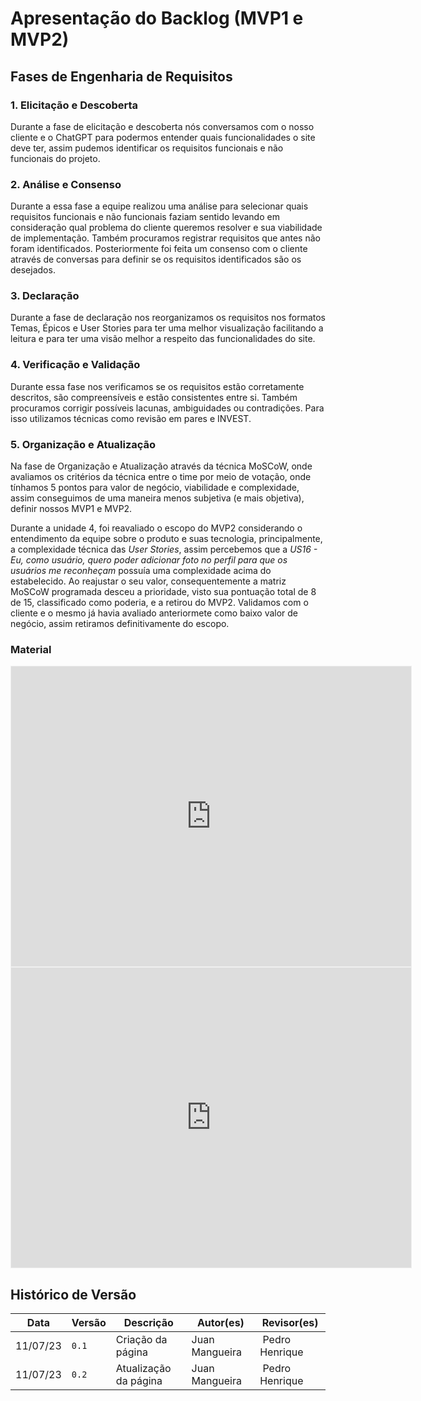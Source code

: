 # Apresentação do Backlog (MVP1 e MVP2) 

## Fases de Engenharia de Requisitos 

### 1. Elicitação e Descoberta 

Durante a fase de elicitação e descoberta nós conversamos com o nosso cliente e o ChatGPT para podermos entender quais funcionalidades o site deve ter, assim pudemos identificar os requisitos funcionais e não funcionais do projeto. 

### 2. Análise e Consenso 

Durante a essa fase a equipe realizou uma análise para selecionar quais requisitos funcionais e não funcionais faziam sentido levando em consideração qual problema do cliente queremos resolver e sua viabilidade de implementação. Também procuramos registrar requisitos que antes não foram identificados. Posteriormente foi feita um consenso com o cliente através de conversas para definir se os requisitos identificados são os desejados. 

### 3. Declaração 

Durante a fase de declaração nos reorganizamos os requisitos nos formatos Temas, Épicos e User Stories para ter uma melhor visualização facilitando a leitura e para ter uma visão melhor a respeito das funcionalidades do site. 

### 4. Verificação e Validação

Durante essa fase nos verificamos se os requisitos estão corretamente descritos, são compreensíveis e estão consistentes entre si. Também procuramos corrigir possíveis lacunas, ambiguidades ou contradições. Para isso utilizamos técnicas como revisão em pares e INVEST.

### 5. Organização e Atualização

Na fase de Organização e Atualização através da técnica MoSCoW, onde avaliamos os critérios da técnica entre o time por meio de votação, onde tínhamos 5 pontos para valor de negócio, viabilidade e complexidade, assim conseguimos de uma maneira menos subjetiva (e mais objetiva), definir nossos MVP1 e MVP2.

Durante a unidade 4, foi reavaliado o escopo do MVP2 considerando o entendimento da equipe sobre o produto e suas tecnologia, principalmente, a complexidade técnica das _User Stories_, assim percebemos que a *_US16 - Eu, como usuário, quero poder adicionar foto no perfil para que os usuários me reconheçam_* possuía uma complexidade acima do estabelecido. Ao reajustar o seu valor, consequentemente a matriz MoSCoW programada desceu a prioridade, visto sua pontuação total de 8 de 15, classificado como poderia, e a retirou do MVP2. Validamos com o cliente e o mesmo já havia avaliado anteriormete como baixo valor de negócio, assim retiramos definitivamente do escopo.

### Material

<iframe src='https://app.mural.co/embed/1b1a8780-fe0a-47ed-914b-eb237d9edb1a' width='100%' height='480px' style='min-width: 640px; min-height: 480px; background-color: #f4f4f4; border: 1px solid #efefef' sandbox='allow-same-origin allow-scripts allow-modals allow-popups allow-popups-to-escape-sandbox'></iframe>

<iframe src="https://docs.google.com/spreadsheets/d/e/2PACX-1vQ3Kg5oBr4ZkIB7GxD0izNAElQgeqLWId0RLN7eslGaxbKZM5gWl3cptkTXYDAtR_C2VfP-_50NN6SJ/pubhtml?gid=0&amp;single=true&amp;widget=true&amp;headers=false" width='100%' height='480px' style='min-width: 640px; min-height: 480px; background-color: #f4f4f4; border: 1px solid #efefef' sandbox='allow-same-origin allow-scripts allow-modals allow-popups allow-popups-to-escape-sandbox'></iframe>

<!-- ![Backlog](assets/backlog_un3.png) -->

## Histórico de Versão
Data | Versão | Descrição | Autor(es) | Revisor(es)
---- | ------ | --------- | ----- | ---------
11/07/23 | `0.1` | Criação da página | Juan Mangueira | Pedro Henrique
11/07/23 | `0.2` | Atualização da página | Juan Mangueira | Pedro Henrique